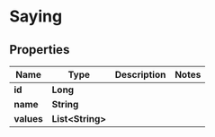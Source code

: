 # Saying

## Properties
Name | Type | Description | Notes
------------ | ------------- | ------------- | -------------
**id** | **Long** |  | 
**name** | **String** |  | 
**values** | **List&lt;String&gt;** |  | 
